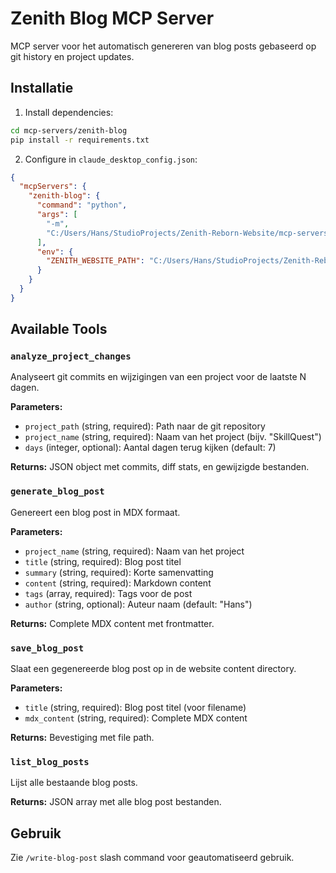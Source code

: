 # Zenith Blog MCP Server

MCP server voor het automatisch genereren van blog posts gebaseerd op git history en project updates.

## Installatie

1. Install dependencies:

```bash
cd mcp-servers/zenith-blog
pip install -r requirements.txt
```

2. Configure in `claude_desktop_config.json`:

```json
{
  "mcpServers": {
    "zenith-blog": {
      "command": "python",
      "args": [
        "-m",
        "C:/Users/Hans/StudioProjects/Zenith-Reborn-Website/mcp-servers/zenith-blog/server.py"
      ],
      "env": {
        "ZENITH_WEBSITE_PATH": "C:/Users/Hans/StudioProjects/Zenith-Reborn-Website"
      }
    }
  }
}
```

## Available Tools

### `analyze_project_changes`

Analyseert git commits en wijzigingen van een project voor de laatste N dagen.

**Parameters:**

- `project_path` (string, required): Path naar de git repository
- `project_name` (string, required): Naam van het project (bijv. "SkillQuest")
- `days` (integer, optional): Aantal dagen terug kijken (default: 7)

**Returns:** JSON object met commits, diff stats, en gewijzigde bestanden.

### `generate_blog_post`

Genereert een blog post in MDX formaat.

**Parameters:**

- `project_name` (string, required): Naam van het project
- `title` (string, required): Blog post titel
- `summary` (string, required): Korte samenvatting
- `content` (string, required): Markdown content
- `tags` (array, required): Tags voor de post
- `author` (string, optional): Auteur naam (default: "Hans")

**Returns:** Complete MDX content met frontmatter.

### `save_blog_post`

Slaat een gegenereerde blog post op in de website content directory.

**Parameters:**

- `title` (string, required): Blog post titel (voor filename)
- `mdx_content` (string, required): Complete MDX content

**Returns:** Bevestiging met file path.

### `list_blog_posts`

Lijst alle bestaande blog posts.

**Returns:** JSON array met alle blog post bestanden.

## Gebruik

Zie `/write-blog-post` slash command voor geautomatiseerd gebruik.
